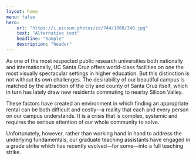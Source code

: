 ```yaml
---
layout: home
menu: false
hero:
    url: "https://i.picsum.photos/id/744/1080/346.jpg"
    text: "Alternative text"
    headline: "Sample"
    description: "header"
---
```


As one of the most respected public research universities both nationally and internationally, UC Santa Cruz offers world-class facilities on one the most visually spectacular settings in higher education.  But this distinction is not without its own challenges.  The desirability of our beautiful campus is matched by the attraction of the city and county of Santa Cruz itself, which in turn has lately draw new residents commuting to nearby Silicon Valley. 

These factors have created an environment in which finding an appropriate rental can be both difficult and costly&mdash;a reality that each and every person on our campus understands.  It is a crisis that is complex, systemic and requires the serious attention of our whole community to solve.

Unfortunately, however, rather than working hand in hand to address the underlying fundamentals, our graduate teaching assistants have engaged in a grade strike which has recently evolved&mdash;for some&mdash;into a full teaching strike.
